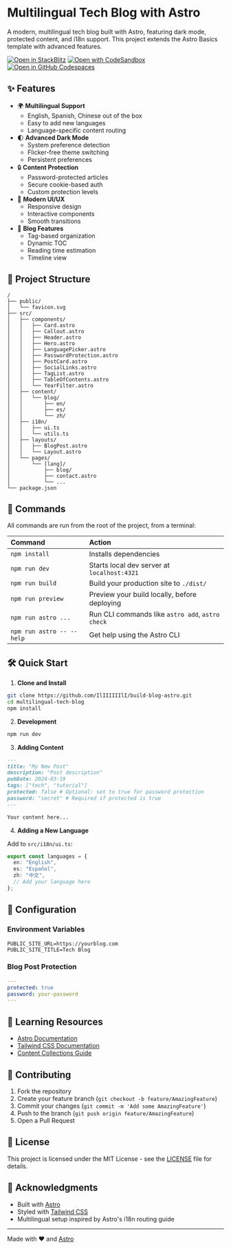 # Multilingual Tech Blog with Astro

A modern, multilingual tech blog built with Astro, featuring dark mode, protected content, and i18n support. This project extends the Astro Basics template with advanced features.

[![Open in StackBlitz](https://developer.stackblitz.com/img/open_in_stackblitz.svg)](https://stackblitz.com/github/withastro/astro/tree/latest/examples/basics)
[![Open with CodeSandbox](https://assets.codesandbox.io/github/button-edit-lime.svg)](https://codesandbox.io/p/sandbox/github/withastro/astro/tree/latest/examples/basics)
[![Open in GitHub Codespaces](https://github.com/codespaces/badge.svg)](https://codespaces.new/withastro/astro?devcontainer_path=.devcontainer/basics/devcontainer.json)

## ✨ Features

- 🌍 **Multilingual Support**
  - English, Spanish, Chinese out of the box
  - Easy to add new languages
  - Language-specific content routing
- 🌓 **Advanced Dark Mode**
  - System preference detection
  - Flicker-free theme switching
  - Persistent preferences
- 🔒 **Content Protection**
  - Password-protected articles
  - Secure cookie-based auth
  - Custom protection levels
- 📱 **Modern UI/UX**
  - Responsive design
  - Interactive components
  - Smooth transitions
- 📖 **Blog Features**
  - Tag-based organization
  - Dynamic TOC
  - Reading time estimation
  - Timeline view

## 🚀 Project Structure

```text
/
├── public/
│   └── favicon.svg
├── src/
│   ├── components/
│   │   ├── Card.astro
│   │   ├── Callout.astro
│   │   ├── Header.astro
│   │   ├── Hero.astro
│   │   ├── LanguagePicker.astro
│   │   ├── PasswordProtection.astro
│   │   ├── PostCard.astro
│   │   ├── SocialLinks.astro
│   │   ├── TagList.astro
│   │   ├── TableOfContents.astro
│   │   └── YearFilter.astro
│   ├── content/
│   │   └── blog/
│   │       ├── en/
│   │       ├── es/
│   │       └── zh/
│   ├── i18n/
│   │   ├── ui.ts
│   │   └── utils.ts
│   ├── layouts/
│   │   ├── BlogPost.astro
│   │   └── Layout.astro
│   └── pages/
│       └── [lang]/
│           ├── blog/
│           ├── contact.astro
│           └── ...
└── package.json
```

## 🧞 Commands

All commands are run from the root of the project, from a terminal:

| Command                   | Action                                           |
| :------------------------ | :----------------------------------------------- |
| `npm install`             | Installs dependencies                            |
| `npm run dev`             | Starts local dev server at `localhost:4321`      |
| `npm run build`           | Build your production site to `./dist/`          |
| `npm run preview`         | Preview your build locally, before deploying     |
| `npm run astro ...`       | Run CLI commands like `astro add`, `astro check` |
| `npm run astro -- --help` | Get help using the Astro CLI                     |

## 🛠️ Quick Start

1. **Clone and Install**

```bash
git clone https://github.com/IlIIIIIIlI/build-blog-astro.git
cd multilingual-tech-blog
npm install
```

2. **Development**

```bash
npm run dev
```

3. **Adding Content**

```markdown
---
title: "My New Post"
description: "Post description"
pubDate: 2024-03-19
tags: ["tech", "tutorial"]
protected: false # Optional: set to true for password protection
password: "secret" # Required if protected is true
---

Your content here...
```

4. **Adding a New Language**

Add to `src/i18n/ui.ts`:

```typescript
export const languages = {
  en: "English",
  es: "Español",
  zh: "中文",
  // Add your language here
};
```

## 🔧 Configuration

### Environment Variables

```env
PUBLIC_SITE_URL=https://yourblog.com
PUBLIC_SITE_TITLE=Tech Blog
```

### Blog Post Protection

```yaml
---
protected: true
password: your-password
---
```

## 👀 Learning Resources

- [Astro Documentation](https://docs.astro.build)
- [Tailwind CSS Documentation](https://tailwindcss.com/docs)
- [Content Collections Guide](https://docs.astro.build/en/guides/content-collections/)

## 🤝 Contributing

1. Fork the repository
2. Create your feature branch (`git checkout -b feature/AmazingFeature`)
3. Commit your changes (`git commit -m 'Add some AmazingFeature'`)
4. Push to the branch (`git push origin feature/AmazingFeature`)
5. Open a Pull Request

## 📝 License

This project is licensed under the MIT License - see the [LICENSE](LICENSE) file for details.

## 🙏 Acknowledgments

- Built with [Astro](https://astro.build)
- Styled with [Tailwind CSS](https://tailwindcss.com)
- Multilingual setup inspired by Astro's i18n routing guide

---

Made with ❤️ and [Astro](https://astro.build)
